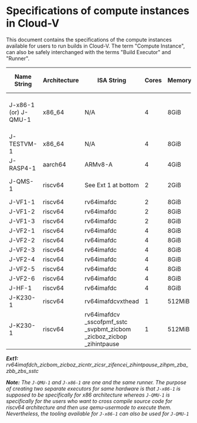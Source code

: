 # Specifications of compute instances in Cloud-V

This document contains the specifications of the compute instances available for users to run builds in Cloud-V. The term "Compute Instance", can also be safely interchanged with the terms "Build Executor" and "Runner".

| Name String | Architecture | ISA String | Cores | Memory | Compute Instance Type |
| ---- | ------- | -------------- | ------------ | ------------------ | ---- |
| J-x86-1 (or) J-QMU-1 | x86_64 | N/A | 4 | 8GiB | Hardware with application-level emulator |
| J-TESTVM-1 | x86_64 | N/A | 4 | 8GiB | Hardware |
| J-RASP4-1 | aarch64 | ARMv8-A | 4 | 4GiB | Hardware |
| J-QMS-1 | riscv64 | See Ext 1 at bottom | 2 | 2GiB | QEMU System emulator |
| J-VF1-1 | riscv64 | rv64imafdc | 2 | 8GiB | Hardware |
| J-VF1-2 | riscv64 | rv64imafdc | 2 | 8GiB | Hardware |
| J-VF1-3 | riscv64 | rv64imafdc | 2 | 8GiB | Hardware |
| J-VF2-1 | riscv64 | rv64imafdc | 4 | 8GiB | Hardware |
| J-VF2-2 | riscv64 | rv64imafdc | 4 | 8GiB | Hardware |
| J-VF2-3 | riscv64 | rv64imafdc | 4 | 8GiB | Hardware |
| J-VF2-4 | riscv64 | rv64imafdc | 4 | 8GiB | Hardware |
| J-VF2-5 | riscv64 | rv64imafdc | 4 | 8GiB | Hardware |
| J-VF2-6 | riscv64 | rv64imafdc | 4 | 8GiB | Hardware |
| J-HF-1 | riscv64 | rv64imafdc | 4 | 8GiB | Hardware |
| J-K230-1 | riscv64 | rv64imafdcvxthead | 1 | 512MiB | Hardware |
| J-K230-1 | riscv64 | rv64imafdcv<br>_sscofpmf_sstc<br>_svpbmt_zicbom<br>_zicboz_zicbop<br>_zihintpause | 1 | 512MiB | Hardware |

***Ext1:** rv64imafdch_zicbom_zicboz_zicntr_zicsr_zifencei_zihintpause_zihpm_zba_zbb_zbs_sstc*

***Note:** The `J-QMU-1` and `J-x86-1` are one and the same runner. The purpose of creating two separate executors for same hardware is that `J-x86-1` is supposed to be specifically for x86 architecture whereas `J-QMU-1` is specifically for the users who want to cross compile source code for riscv64 architecture and then use qemu-usermode to execute them. Nevertheless, the tooling available for `J-x86-1` can also be used for `J-QMU-1`*
